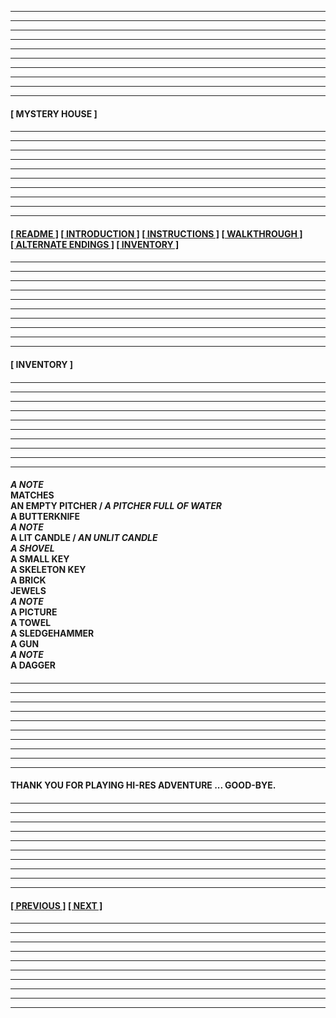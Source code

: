 
---
---
---
---
---
---
---
---
---
---
  
#### **[&nbsp;MYSTERY HOUSE&nbsp;]** 

####

---
---
---
---
---
---
---
---
---
---

#### 

**[[&nbsp;README&nbsp;]](/readme.md) [[&nbsp;INTRODUCTION&nbsp;]](/introduction.md) [[&nbsp;INSTRUCTIONS&nbsp;]](/instructions.md)  [[&nbsp;WALKTHROUGH&nbsp;]](/walkthrough.md) [[&nbsp;ALTERNATE ENDINGS&nbsp;]](/alternateendings.md) [[&nbsp;INVENTORY&nbsp;]](#inventory)**

####

---
---
---
---
---
---
---
---
---
---

#### 

**<a name="inventory">[&nbsp;INVENTORY&nbsp;]</a>**

####

---
---
---
---
---
---
---
---
---
---

####

***A NOTE*  
MATCHES  
AN EMPTY PITCHER / *A PITCHER FULL OF WATER*  
A BUTTERKNIFE  
*A NOTE*  
A LIT CANDLE / *AN UNLIT CANDLE*  
*A SHOVEL*  
A SMALL KEY  
A SKELETON KEY  
A BRICK  
JEWELS  
*A NOTE*  
A PICTURE  
A TOWEL  
A SLEDGEHAMMER  
A GUN  
*A NOTE*  
A DAGGER**  

####

---
---
---
---
---
---
---
---
---
---

####

**THANK YOU FOR PLAYING HI-RES ADVENTURE ... GOOD-BYE.**

####

---
---
---
---
---
---
---
---
---
---

#### 

**[[&nbsp;PREVIOUS&nbsp;]](/alternateendings.md) [[&nbsp;NEXT&nbsp;]](/readme.md)** 

####

---
---
---
---
---
---
---
---
---
---
